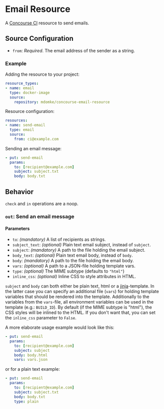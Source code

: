 # Email Resource

A [Concourse CI](http://concourse.ci) resource to send emails.

## Source Configuration

* `from`: *Required*. The email address of the sender as a string.

### Example

Adding the resource to your project:

``` yaml
resource_types:
- name: email
  type: docker-image
  source:
    repository: mdomke/concourse-email-resource
```

Resource configuration:

``` yaml
resources:
- name: send-email
  type: email
  source:
    from: ci@example.com
```

Sending an email message:

``` yaml
- put: send-email
  params:
    to: [recipient@example.com]
    subject: subject.txt
    body: body.txt
```

## Behavior

`check` and `in` operations are a noop.

### `out`: Send an email message

#### Parameters

* `to`: _(mandatory)_ A list of recipients as strings.
* `subject_text`: _(optional)_ Plain text email subject, instead of `subject`.
* `subject`: _(mandatory)_ A path to the file holding the email subject.
* `body_text`: _(optional)_ Plain text email body, instead of `body`.
* `body`: _(mandatory)_ A path to the file holding the email body.
* `vars`: _(optional)_ A path to a JSON-file holding template vars.
* `type`: _(optional)_ The MIME subtype (defaults to `"html"`)
* `inline_css`: _(optional)_ Inline CSS to style attributes in HTML.

`subject` and `body` can both either be plain text, html or a [jinja](http://jinja.pocoo.org/docs/dev/)-template.
In the latter case you can specify an additional file (`vars`) for holding template variables that should
be rendered into the template. Additionally to the variables from the `vars`-file, all environment variables can
be used in the template (e.g.: ``BUILD_ID``). By default (if the MIME subtype is "html"), the CSS styles will be
inlined to the HTML. If you don't want that, you can set the `inline_css` parameter to `False`.

A more elaborate usage example would look like this:

```yaml
- put: send-email
  params:
    to: [recipient@example.com]
    subject: subject
    body: body.html
    vars: vars.json
```

or for a plain text example:

```yaml
- put: send-email
  params:
    to: [recipient@example.com]
    subject: subject.txt
    body: body.txt
    type: plain
```

